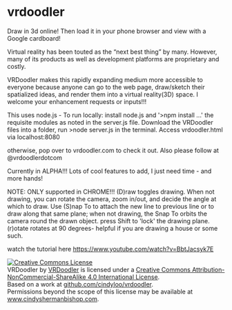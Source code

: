 # vrdoodler
Draw in 3d online!  Then load it in your phone browser and view with a Google cardboard!

Virtual reality has been touted as the “next best thing” by many. 
However, many of its products as well as development platforms are proprietary and costly.  

VRDoodler makes this rapidly expanding medium more accessible to everyone because anyone can go to the web page, 
draw/sketch their spatialized ideas, and render them into a virtual reality(3D) space. I welcome your enhancement requests or inputs!!!

This uses node.js - 
To run locally: install node.js and '>npm install ...' the requisite modules as noted in the server.js file. Download the VRDoodler files into a folder, run >node server.js in the terminal. Access vrdoodler.html via localhost:8080

otherwise, pop over to vrdoodler.com to check it out. Also please follow at @vrdoodlerdotcom

Currently in ALPHA!!! Lots of cool features to add, I just need time - and more hands!

NOTE: ONLY supported in CHROME!!!
(D)raw toggles drawing. When not drawing, you can rotate the camera, zoom in/out, and decide the angle at which to draw. Use (S)nap To to attach the new line to previous line or to draw along that same plane; when not drawing, the Snap To orbits the camera round the drawn object. press Shift to 'lock' the drawing plane.  (r)otate rotates at 90 degrees- helpful if you are drawing a house or some such.


watch the tutorial here  https://www.youtube.com/watch?v=BbtJacsyk7E


<a rel="license" href="http://creativecommons.org/licenses/by-nc-sa/4.0/"><img alt="Creative Commons License" style="border-width:0" src="https://i.creativecommons.org/l/by-nc-sa/4.0/80x15.png" /></a><br /><span xmlns:dct="http://purl.org/dc/terms/" href="http://purl.org/dc/dcmitype/InteractiveResource" property="dct:title" rel="dct:type">VRDoodler</span> by <a xmlns:cc="http://creativecommons.org/ns#" href="www.vrdoodler.com" property="cc:attributionName" rel="cc:attributionURL">VRDoodler</a> is licensed under a <a rel="license" href="http://creativecommons.org/licenses/by-nc-sa/4.0/">Creative Commons Attribution-NonCommercial-ShareAlike 4.0 International License</a>.<br />Based on a work at <a xmlns:dct="http://purl.org/dc/terms/" href="github.com/cindyloo/vrdoodler" rel="dct:source">github.com/cindyloo/vrdoodler</a>.<br />Permissions beyond the scope of this license may be available at <a xmlns:cc="http://creativecommons.org/ns#" href="www.cindyshermanbishop.com" rel="cc:morePermissions">www.cindyshermanbishop.com</a>.



